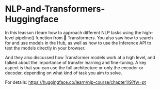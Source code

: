 # NLP-and-Transformers-Huggingface

In this leasson i learn how to approach different NLP tasks using the high-level pipeline() function from 🤗 Transformers. You also saw how to search for and use models in the Hub, as well as how to use the Inference API to test the models directly in your browser.

And they also discussed how Transformer models work at a high level, and talked about the importance of transfer learning and fine-tuning. A key aspect is that you can use the full architecture or only the encoder or decoder, depending on what kind of task you aim to solve. 

For details: https://huggingface.co/learn/nlp-course/chapter1/9?fw=pt

